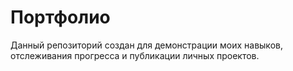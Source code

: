 # Портфолио
Данный репозиторий создан для демонстрации моих навыков, отслеживания прогресса и публикации личных проектов.
